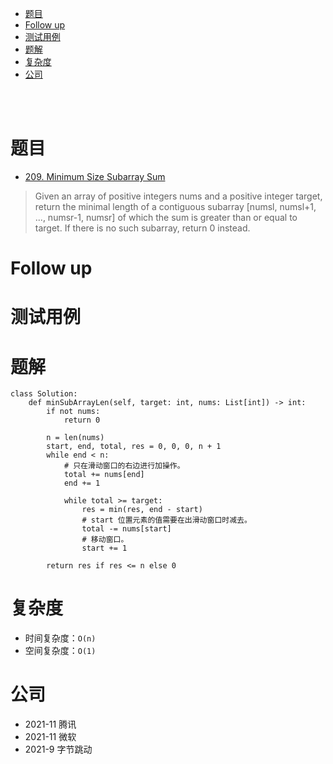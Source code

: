 - [题目](#题目)
- [Follow up](#follow-up)
- [测试用例](#测试用例)
- [题解](#题解)
- [复杂度](#复杂度)
- [公司](#公司)

</br></br>

# 题目
- [209. Minimum Size Subarray Sum](https://leetcode.com/problems/minimum-size-subarray-sum/description/)
> Given an array of positive integers nums and a positive integer target, return the minimal length of a contiguous subarray [numsl, numsl+1, ..., numsr-1, numsr] of which the sum is greater than or equal to target. If there is no such subarray, return 0 instead.

# Follow up

# 测试用例

# 题解
```
class Solution:
    def minSubArrayLen(self, target: int, nums: List[int]) -> int:
        if not nums:
            return 0

        n = len(nums)
        start, end, total, res = 0, 0, 0, n + 1
        while end < n:
            # 只在滑动窗口的右边进行加操作。
            total += nums[end]
            end += 1

            while total >= target:
                res = min(res, end - start)
                # start 位置元素的值需要在出滑动窗口时减去。
                total -= nums[start]
                # 移动窗口。
                start += 1

        return res if res <= n else 0
```

# 复杂度
- 时间复杂度：`O(n)`
- 空间复杂度：`O(1)`

# 公司
- 2021-11 腾讯
- 2021-11 微软
- 2021-9 字节跳动